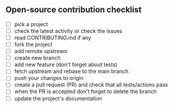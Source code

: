 ## Open-source contribution checklist

- [ ] pick a project
- [ ] check the latest activity or check the issues
- [ ] read CONTRIBUTING.md if any
- [ ] fork the project
- [ ] add remote upstream 
- [ ] create new branch
- [ ] add new feature (don't forget about tests)
- [ ] fetch upstream and rebase to the main branch
- [ ] push your changes to origin
- [ ] create a pull request (PR) and check that all tests/actions pass
- [ ] when the PR is accepted don't forget to delete the branch
- [ ] update the project's documentation
